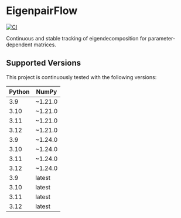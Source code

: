 # EigenpairFlow

[![CI](https://github.com/eigenpairflow/eigenpairflow/actions/workflows/ci.yml/badge.svg)](https://github.com/eigenpairflow/eigenpairflow/actions/workflows/ci.yml)

Continuous and stable tracking of eigendecomposition for parameter-dependent matrices.

## Supported Versions

This project is continuously tested with the following versions:

| Python | NumPy        |
|--------|--------------|
| 3.9    | ~1.21.0      |
| 3.10   | ~1.21.0      |
| 3.11   | ~1.21.0      |
| 3.12   | ~1.21.0      |
| 3.9    | ~1.24.0      |
| 3.10   | ~1.24.0      |
| 3.11   | ~1.24.0      |
| 3.12   | ~1.24.0      |
| 3.9    | latest       |
| 3.10   | latest       |
| 3.11   | latest       |
| 3.12   | latest       |
